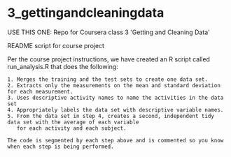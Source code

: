 # 3_gettingandcleaningdata
USE THIS ONE: Repo for Coursera class 3 'Getting and Cleaning Data'

README script for course project

Per the course project instructions, we have created an R script called run_analysis.R that does the following: 

    1. Merges the training and the test sets to create one data set.
    2. Extracts only the measurements on the mean and standard deviation for each measurement. 
    3. Uses descriptive activity names to name the activities in the data set
    4. Appropriately labels the data set with descriptive variable names. 
    5. From the data set in step 4, creates a second, independent tidy data set with the average of each variable 
       for each activity and each subject.
       
    The code is segmented by each step above and is commented so you know when each step is being performed.
